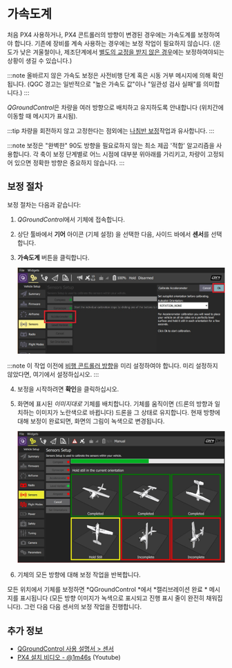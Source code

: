 # 가속도계 

처음 PX4 사용하거나, PX4 콘트롤러의 방향이 변경된 경우에는 가속도계를 보정하여야 합니다. 기존에 장비를 계속 사용하는 경우에는 보정 작업이 필요하지 않습니다. (온도가 낮은 겨울철이나, 제조단계에서 [별도의 교정을 받지 않은 경우](../advanced_config/sensor_thermal_calibration.md)에는 보정하여야되는 상황이 생길 수 있습니다.)

:::note
올바르지 않은 가속도 보정은 사전비행 단계 혹은 시동 거부 메시지에 의해 확인됩니다. (QGC 경고는 일반적으로 "높은 가속도 값"이나 "일관성 검사 실패"를 의미합니다.)
:::

*QGroundControl*은 차량을 여러 방향으로 배치하고 유지하도록 안내합니다 (위치간에 이동할 때 메시지가 표시됨).

:::tip
차량을 회전하지 않고 고정한다는 점외에는 [나침반 보정](../config/compass.md)작업과 유사합니다.
:::

:::note
보정은 "완벽한" 90도 방향을 필요로하지 않는 최소 제곱 '적합' 알고리즘을 사용합니다. 각 축이 보정 단계별로 어느 시점에 대부분 위아래를 가리키고, 차량이 고정되어 있으면 정확한 방향은 중요하지 않습니다.
:::

## 보정 절차

보정 절차는 다음과 같습니다:

1. *QGroundControl*에서 기체에 접속합니다.
2. 상단 툴바에서 **기어** 아이콘 (기체 설정) 을 선택한 다음, 사이드 바에서 **센서**를 선택합니다.
3. **가속도계** 버튼을 클릭합니다.
    
    ![가속도계 보정](../../assets/qgc/setup/sensor/accelerometer.jpg)
    
:::note
이 작업 이전에 [비행 콘트롤러 방향](../config/flight_controller_orientation.md)을 미리 설정하여야 합니다. 미리 설정하지 않았다면, 여기에서 설정하십시오.
:::

4. 보정을 시작하려면 **확인**을 클릭하십시오.

5. 화면에 표시된 *이미지대로* 기체를 배치합니다. 기체를 움직이면 (드론의 방향과 일치하는 이미지가 노란색으로 바뀝니다) 드론을 그 상태로 유지합니다. 현재 방향에 대해 보정이 완료되면, 화면의 그림이 녹색으로 변경됩니다.
    
    ![가속도계 보정](../../assets/qgc/setup/sensor/accelerometer_positions_px4.jpg)

6. 기체의 모든 방향에 대해 보정 작업을 반복합니다. 

모든 위치에서 기체를 보정하면 *QGroundControl *에서 *캘리브레이션 완료 * 메시지를 표시됩니다 (모든 방향 이미지가 녹색으로 표시되고 진행 표시 줄이 완전히 채워집니다). 그런 다음 다음 센서의 보정 작업을 진행합니다.

## 추가 정보

* [QGroundControl 사용 설명서 > 센서](https://docs.qgroundcontrol.com/en/SetupView/sensors_px4.html#accelerometer)
* [PX4 설치 비디오 - @1m46s](https://youtu.be/91VGmdSlbo4?t=1m46s) (Youtube)